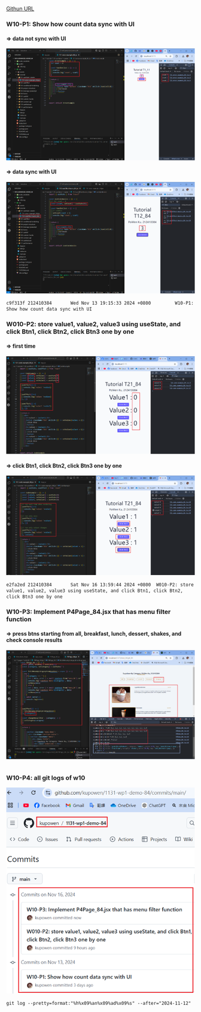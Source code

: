 [Githun URL](https://github.com/kupowen/1131-wp1-demo-84)

### W10-P1: Show how count data sync with UI

#### => data not sync with UI
![](w10-p1-1.png)

#### => data sync  with UI
![](w10-p1-2.png)

```
c9f313f 212410384       Wed Nov 13 19:15:33 2024 +0800         W10-P1: Show how count data sync with UI  
```

### W010-P2: store value1, value2, value3 using useState, and click Btn1, click Btn2, click Btn3 one by one

#### => first time

![](w10-p2-1.png)

#### => click Btn1, click Btn2, click Btn3 one by one

![](w10-p2-2.png)

```
e2fa2ed 212410384       Sat Nov 16 13:59:44 2024 +0800  W010-P2: store value1, value2, value3 using useState, and click Btn1, click Btn2, click Btn3 one by one
```

### W10-P3: Implement P4Page_84.jsx that has menu filter function

#### => press btns starting from all, breakfast, lunch, dessert, shakes, and check console results

![](w10-p3.png)

```

```

### W10-P4: all git logs of w10

![](w10-p4.png)

```
git log --pretty=format:"%h%x09%an%x09%ad%x09%s" --after="2024-11-12"

```